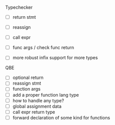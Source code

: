 Typechecker
- [ ] return stmt
- [ ] reassign
- [ ] call expr
- [ ] func args / check func return
- [ ] more robust infix support for more types


QBE
- [ ] optional return
- [ ] reassign stmt
- [ ] function args
- [ ] add a proper function lang type
- [ ] how to handle any type?
- [ ] global assignment data
- [ ] call expr return type
- [ ] forward declaration of some kind for functions
